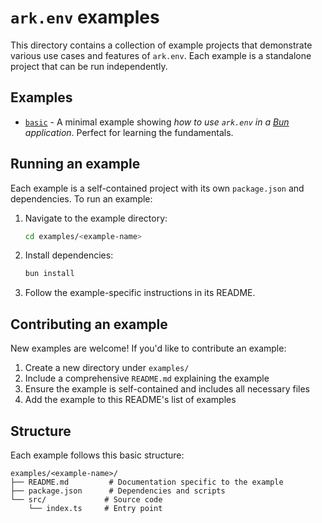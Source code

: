 # `ark.env` examples

This directory contains a collection of example projects that demonstrate various use cases and features of `ark.env`. Each example is a standalone project that can be run independently.

## Examples

- [`basic`](./basic) - A minimal example showing *how to use `ark.env` in a [Bun](https://bun.sh/) application*. Perfect for learning the fundamentals.

## Running an example

Each example is a self-contained project with its own `package.json` and dependencies. To run an example:

1. Navigate to the example directory:
    ```bash
    cd examples/<example-name>
    ```

2. Install dependencies:
    ```bash
    bun install
    ```

3. Follow the example-specific instructions in its README.

## Contributing an example

New examples are welcome! If you'd like to contribute an example:

1. Create a new directory under `examples/`
2. Include a comprehensive `README.md` explaining the example
3. Ensure the example is self-contained and includes all necessary files
4. Add the example to this README's list of examples

## Structure

Each example follows this basic structure:
```
examples/<example-name>/
├── README.md         # Documentation specific to the example
├── package.json      # Dependencies and scripts
└── src/             # Source code
    └── index.ts     # Entry point
```
